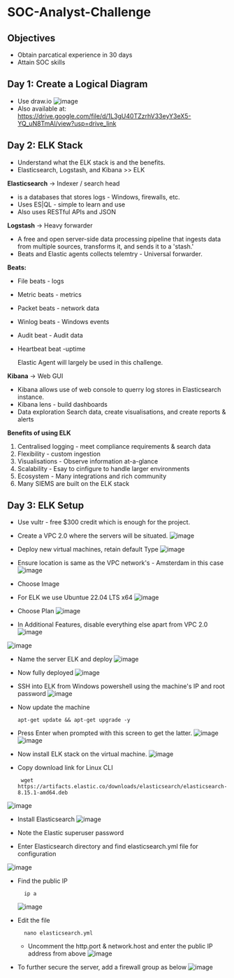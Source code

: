 # SOC-Analyst-Challenge
## Objectives
- Obtain parcatical experience in 30 days
- Attain SOC skills 
## Day 1: Create a Logical Diagram
- Use draw.io
![image](https://github.com/user-attachments/assets/e53e99c1-d566-46a4-8a60-08fa086fbd56)
- Also available at: https://drive.google.com/file/d/1L3gU40TZzrhV33eyY3eX5-YQ_uN8TmAl/view?usp=drive_link

## Day 2: ELK Stack
- Understand what the ELK stack is and the benefits.
- Elasticsearch, Logstash, and Kibana >> ELK

**Elasticsearch** -> Indexer / search head
  - is a databases that stores logs - Windows, firewalls, etc.
  - Uses ES|QL - simple to learn and use
  - Also uses RESTful APIs and JSON

**Logstash** -> Heavy forwarder
- A free and open server-side data processing pipeline that ingests data from multiple sources, transforms it, and sends it to a 'stash.'
- Beats and Elastic agents collects telemtry - Universal forwarder.

**Beats:**
- File beats - logs
- Metric beats - metrics
- Packet beats - network data
- Winlog beats - Windows events
- Audit beat - Audit data
- Heartbeat beat -uptime

  Elastic Agent will largely be used in this challenge.

**Kibana** -> Web GUI
- Kibana allows use of web console to querry log stores in Elasticsearch instance.
- Kibana lens - build dashboards
- Data exploration
 Search data, create visualisations, and create reports & alerts

**Benefits of using ELK**
1. Centralised logging - meet compliance requirements & search data
2. Flexibility - custom ingestion
3. Visualisations - Observe information at-a-glance
4. Scalability - Esay to cinfigure to handle larger environments
5. Ecosystem - Many integrations and rich community
6. Many SIEMS are built on the ELK stack

## Day 3: ELK Setup
- Use vultr - free $300 credit which is enough for the project.
- Create a VPC 2.0 where the servers will be situated.
![image](https://github.com/user-attachments/assets/0574721e-7c82-45f7-b3bf-ae2a70d90a28)

- Deploy new virtual machines, retain default Type
![image](https://github.com/user-attachments/assets/6bbaac42-027a-4e18-b5af-9b2f03c8836b)

- Ensure location is same as the VPC network's - Amsterdam in this case
![image](https://github.com/user-attachments/assets/48340312-5b59-4f68-836c-a879356781db)

- Choose Image
- For ELK we use Ubuntue 22.04 LTS x64
![image](https://github.com/user-attachments/assets/4761dbd1-fb74-4146-bc83-998909180d69)

- Choose Plan
![image](https://github.com/user-attachments/assets/97fe8ad7-1eb4-467e-97e4-746bf581b7b8)

- In Additional Features, disable everything else apart from VPC 2.0
![image](https://github.com/user-attachments/assets/d062adf0-82e5-41eb-83a5-d557cfed7406)

![image](https://github.com/user-attachments/assets/3f2e3c9e-e328-416f-9c6b-e569bb059f2b)
- Name the server ELK and deploy
![image](https://github.com/user-attachments/assets/1ef6dc9f-24da-4175-a166-62aa8b4404aa)

- Now fully deployed
![image](https://github.com/user-attachments/assets/bb00d8f7-0d41-484a-b616-40f124aeecef)

- SSH into ELK from Windows powershell using the machine's IP and root password
![image](https://github.com/user-attachments/assets/fbfd83fe-51ba-45ca-bf07-167c9839978b)

- Now update the machine 

      apt-get update && apt-get upgrade -y 

- Press Enter when prompted with this screen to get the latter.
![image](https://github.com/user-attachments/assets/a3889d3d-1add-42b9-9ca6-4ccfb5a2e905)
![image](https://github.com/user-attachments/assets/46338691-3d08-4046-adf4-83b269943826)

- Now install ELK stack on the virtual machine.
![image](https://github.com/user-attachments/assets/f42a5011-dc1e-4c37-8b38-fdc7f3e4e7f4)

- Copy download link for Linux CLI

       wget https://artifacts.elastic.co/downloads/elasticsearch/elasticsearch-8.15.1-amd64.deb
![image](https://github.com/user-attachments/assets/c19d95c8-9647-43cb-b997-157b63fb1f16)

- Install Elasticsearch
![image](https://github.com/user-attachments/assets/ba131ad9-477f-4d23-95f3-db12ed3605ee)

- Note the Elastic superuser password
- Enter Elasticsearch directory and find elasticsearch.yml file for configuration

![image](https://github.com/user-attachments/assets/df79f5bd-0de6-4b96-a95c-6a5fb06b3a39)

- Find the public IP

        ip a
    ![image](https://github.com/user-attachments/assets/6cda2acf-e555-4acc-a408-dcf0665ae2c7)

- Edit the file

        nano elasticsearch.yml
    - Uncomment the http.port & network.host and enter the public IP address from above
      ![image](https://github.com/user-attachments/assets/7d8b6e32-fa8f-47ec-8e76-585d3e95e6c4)

- To further secure the server, add a firewall group as below
  ![image](https://github.com/user-attachments/assets/aa534b20-766f-4b50-adb6-136fac267fd1)


